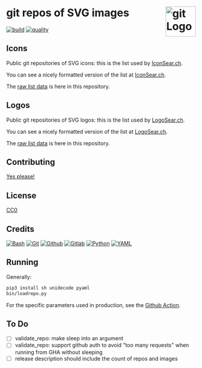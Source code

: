 # git repos of SVG images [<img alt="git Logo" src="https://www.vectorlogo.zone/logos/git-scm/git-scm-icon.svg" height="80" align="right" />](https://logosear.ch/)

[![build](https://github.com/VectorLogoZone/git-svg-icons/actions/workflows/release.yaml/badge.svg)](https://github.com/VectorLogoZone/git-svg-icons/actions/workflows/release.yaml)
[![quality](https://github.com/VectorLogoZone/git-svg-icons/actions/workflows/quality.yaml/badge.svg)](https://github.com/VectorLogoZone/git-svg-icons/actions/workflows/quality.yaml)

## Icons

Public git repositories of SVG icons: this is the list used by [IconSear.ch](https://iconsear.ch/).

You can see a nicely formatted version of the list at [IconSear.ch](https://iconsear.ch/sources/index.html).

The [raw list data](data/icons.yaml) is here in this repository.

## Logos

Public git repositories of SVG logos: this is the list used by [LogoSear.ch](https://logosear.ch/).

You can see a nicely formatted version of the list at [LogoSear.ch](https://logosear.ch/sources/index.html).

The [raw list data](data/logos.yaml) is here in this repository.

## Contributing

[Yes please!](CONTRIBUTING.md)

## License

[CC0](LICENSE.txt)

## Credits

[![Bash](https://www.vectorlogo.zone/logos/gnu_bash/gnu_bash-ar21.svg)](https://www.gnu.org/software/bash/ "Scripting")
[![Git](https://www.vectorlogo.zone/logos/git-scm/git-scm-ar21.svg)](https://git-scm.com/ "Version control")
[![Github](https://www.vectorlogo.zone/logos/github/github-ar21.svg)](https://github.com/ "Git Repositories")
[![Gitlab](https://www.vectorlogo.zone/logos/gitlab/gitlab-ar21.svg)](https://about.gitlab.com/ "Git Repositories")
[![Python](https://www.vectorlogo.zone/logos/python/python-ar21.svg)](https://www.python.org/ "data load script")
[![YAML](https://www.vectorlogo.zone/logos/yaml/yaml-ar21.svg)](http://yaml.org/ "list storage")

## Running

Generally:

```bash
pip3 install sh unidecode pyaml
bin/loadrepo.py
```

For the specific parameters used in production, see the [Github Action](.github/workflows/release.yaml).

## To Do

- [ ] validate_repo: make sleep into an argument
- [ ] validate_repo: support github auth to avoid "too many requests" when running from GHA without sleeping
- [ ] release description should include the count of repos and images
